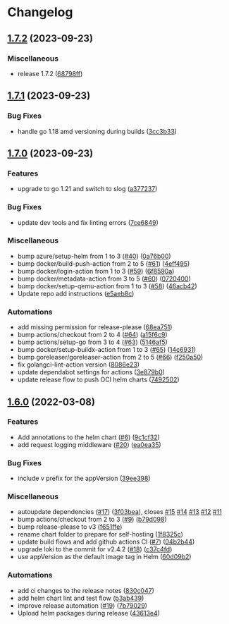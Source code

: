 # Changelog

## [1.7.2](https://github.com/LucasRoesler/openfaas-loki/compare/v1.7.1...v1.7.2) (2023-09-23)


### Miscellaneous

* release 1.7.2 ([68798ff](https://github.com/LucasRoesler/openfaas-loki/commit/68798ffdd3db3388256247d989b384bbf39f05c7))

## [1.7.1](https://github.com/LucasRoesler/openfaas-loki/compare/v1.7.0...v1.7.1) (2023-09-23)


### Bug Fixes

* handle go 1.18 amd versioning during builds ([3cc3b33](https://github.com/LucasRoesler/openfaas-loki/commit/3cc3b3318e9567f455b4fb47e4ee39c5d1405252))

## [1.7.0](https://github.com/LucasRoesler/openfaas-loki/compare/v1.6.0...v1.7.0) (2023-09-23)


### Features

* upgrade to go 1.21 and switch to slog ([a377237](https://github.com/LucasRoesler/openfaas-loki/commit/a377237dfb0dd8e1a29319de7b614248dd1cbbf9))


### Bug Fixes

* update dev tools and fix linting errors ([7ce6849](https://github.com/LucasRoesler/openfaas-loki/commit/7ce684961f4b54b67ab91506e8321ab2314d1292))


### Miscellaneous

* bump azure/setup-helm from 1 to 3 ([#40](https://github.com/LucasRoesler/openfaas-loki/issues/40)) ([0a76b00](https://github.com/LucasRoesler/openfaas-loki/commit/0a76b008e30c576968043899010f58f8318de212))
* bump docker/build-push-action from 2 to 5 ([#61](https://github.com/LucasRoesler/openfaas-loki/issues/61)) ([4eff495](https://github.com/LucasRoesler/openfaas-loki/commit/4eff4951d2d1b155ee1f1b2d2964e17cf6362690))
* bump docker/login-action from 1 to 3 ([#59](https://github.com/LucasRoesler/openfaas-loki/issues/59)) ([6f8590a](https://github.com/LucasRoesler/openfaas-loki/commit/6f8590a8c72e065c29474449400e81be5ffd67d8))
* bump docker/metadata-action from 3 to 5 ([#60](https://github.com/LucasRoesler/openfaas-loki/issues/60)) ([0720400](https://github.com/LucasRoesler/openfaas-loki/commit/072040005c41d46e0f9e721171f9c52db18b5909))
* bump docker/setup-qemu-action from 1 to 3 ([#58](https://github.com/LucasRoesler/openfaas-loki/issues/58)) ([46acb42](https://github.com/LucasRoesler/openfaas-loki/commit/46acb425feb20b024843f46f79980bac76374bec))
* Update repo add instructions ([e5aeb8c](https://github.com/LucasRoesler/openfaas-loki/commit/e5aeb8c8b2c5afd24665a430debdfcb1c195ca21))


### Automations

* add missing permission for release-please ([68ea751](https://github.com/LucasRoesler/openfaas-loki/commit/68ea7516feb037a8169634e353cb713e133f1826))
* bump actions/checkout from 2 to 4 ([#64](https://github.com/LucasRoesler/openfaas-loki/issues/64)) ([a15f6c9](https://github.com/LucasRoesler/openfaas-loki/commit/a15f6c93e8d62a173be3f1990bb5fab1efdcf70d))
* bump actions/setup-go from 3 to 4 ([#63](https://github.com/LucasRoesler/openfaas-loki/issues/63)) ([5146af5](https://github.com/LucasRoesler/openfaas-loki/commit/5146af58540beb48a8e2b4022db0485db2904612))
* bump docker/setup-buildx-action from 1 to 3 ([#65](https://github.com/LucasRoesler/openfaas-loki/issues/65)) ([14c6931](https://github.com/LucasRoesler/openfaas-loki/commit/14c6931d8a43eeb82d8277c8b087bba4a137edc9))
* bump goreleaser/goreleaser-action from 2 to 5 ([#66](https://github.com/LucasRoesler/openfaas-loki/issues/66)) ([f250a50](https://github.com/LucasRoesler/openfaas-loki/commit/f250a5032e36685f2e8ac7f1461a2f66806fc194))
* fix golangci-lint-action version ([8086e23](https://github.com/LucasRoesler/openfaas-loki/commit/8086e232ff5435e8f23d88b3d0babd9db327f3d5))
* update dependabot settings for actions ([3e879b0](https://github.com/LucasRoesler/openfaas-loki/commit/3e879b0b557c316d5cb67a2cc183f17a4eee5270))
* update release flow to push OCI helm charts ([7492502](https://github.com/LucasRoesler/openfaas-loki/commit/7492502ae8a0de7b7004ac8625a43fc7b9177ad2))

## [1.6.0](https://github.com/LucasRoesler/openfaas-loki/compare/v1.5.0...v1.6.0) (2022-03-08)


### Features

* Add annotations to the helm chart ([#6](https://github.com/LucasRoesler/openfaas-loki/issues/6)) ([9c1cf32](https://github.com/LucasRoesler/openfaas-loki/commit/9c1cf32019aab44f20e57862cbc74285f6723796))
* add request logging middleware ([#20](https://github.com/LucasRoesler/openfaas-loki/issues/20)) ([ea0ea35](https://github.com/LucasRoesler/openfaas-loki/commit/ea0ea350c1d0358a404cbc4e8fa76a724800aba8))


### Bug Fixes

* include v prefix for the appVersion ([39ee398](https://github.com/LucasRoesler/openfaas-loki/commit/39ee398777eb116d6cc1ca2a650673251d868c0c))


### Miscellaneous

* autoupdate dependencies ([#17](https://github.com/LucasRoesler/openfaas-loki/issues/17)) ([3f03bea](https://github.com/LucasRoesler/openfaas-loki/commit/3f03beac2fba85ee63c6ffbfc66144bf4e36800f)), closes [#15](https://github.com/LucasRoesler/openfaas-loki/issues/15) [#14](https://github.com/LucasRoesler/openfaas-loki/issues/14) [#13](https://github.com/LucasRoesler/openfaas-loki/issues/13) [#12](https://github.com/LucasRoesler/openfaas-loki/issues/12) [#11](https://github.com/LucasRoesler/openfaas-loki/issues/11)
* bump actions/checkout from 2 to 3 ([#9](https://github.com/LucasRoesler/openfaas-loki/issues/9)) ([b79d098](https://github.com/LucasRoesler/openfaas-loki/commit/b79d0982ca936b7f467876588f01138bca1be1be))
* bump release-please to v3 ([f651ffe](https://github.com/LucasRoesler/openfaas-loki/commit/f651ffe6b70f08daa50be12277c6fd0ea41a569f))
* rename chart folder to prepare for self-hosting ([1f8325c](https://github.com/LucasRoesler/openfaas-loki/commit/1f8325c28dce34c9cf7930b443dc529c36492be6))
* update build flows and add github actions CI ([#7](https://github.com/LucasRoesler/openfaas-loki/issues/7)) ([04b2b44](https://github.com/LucasRoesler/openfaas-loki/commit/04b2b4424f880745fb0c264016668ad8c81a1dc4))
* upgrade loki to the commit for v2.4.2 ([#18](https://github.com/LucasRoesler/openfaas-loki/issues/18)) ([c37c4fd](https://github.com/LucasRoesler/openfaas-loki/commit/c37c4fd70cd2114741569efac1c0fdb99fff1573))
* use appVersion as the default image tag in Helm ([60d09b2](https://github.com/LucasRoesler/openfaas-loki/commit/60d09b2ac502ba57e1b66fffc68c22082c3115e8))


### Automations

* add ci changes to the release notes ([830c047](https://github.com/LucasRoesler/openfaas-loki/commit/830c047a1fec23fd0cfe16505bde40aa0beddff4))
* add helm chart lint and test flow ([b3ab439](https://github.com/LucasRoesler/openfaas-loki/commit/b3ab439a9e6ce2f07a01d1253adeaf1a093b84c5))
* improve release automation ([#19](https://github.com/LucasRoesler/openfaas-loki/issues/19)) ([7b79029](https://github.com/LucasRoesler/openfaas-loki/commit/7b7902984e0b306c901dc5006540dc49e8dd4f27))
* Upload helm packages during release ([43613e4](https://github.com/LucasRoesler/openfaas-loki/commit/43613e4d85a8c60f692bcaea31ff6781f37c9018))
